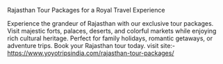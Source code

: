 Rajasthan Tour Packages for a Royal Travel Experience


Experience the grandeur of Rajasthan with our exclusive tour packages. Visit majestic forts, palaces, deserts, and colorful markets while enjoying rich cultural heritage. Perfect for family holidays, romantic getaways, or adventure trips. Book your Rajasthan tour today.
visit site:- https://www.yoyotripsindia.com/rajasthan-tour-packages/
